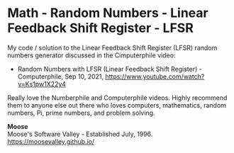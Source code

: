 # Math - Random Numbers - Linear Feedback Shift Register - LFSR

My code / solution to the Linear Feedback Shift Register (LFSR) random numbers generator discussed in the Cimputerphile video:

* Random Numbers with LFSR (Linear Feedback Shift Register) - Computerphile, Sep 10, 2021, https://www.youtube.com/watch?v=Ks1pw1X22y4

Really love the Numberphile and Computerphile videos.
Highly recommend them to anyone else out there who loves computers, mathematics, random numbers, Pi, prime numbers, and problem solving.


**Moose**
<br>Moose's Software Valley - Established July, 1996.
<br>https://moosevalley.github.io/
